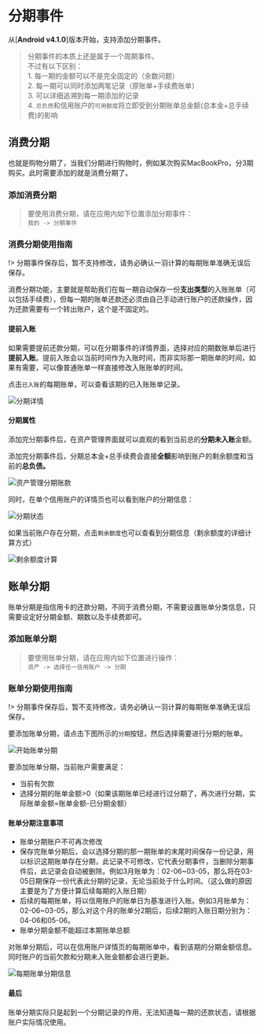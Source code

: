 # 分期事件

从[**Android v4.1.0**]版本开始，支持添加分期事件。

> 分期事件的本质上还是属于一个周期事件。<br>不过有以下区别：<br>1. 每一期的金额可以不是完全固定的（余数问题）<br>2. 每一期可以同时添加两笔记录（原账单+手续费账单）<br>3. 可以详细追溯到每一期添加的记录<br>4. `总负债`和信用账户的`可用额度`将立即受到分期账单总金额(总本金+总手续费)的影响

## 消费分期

也就是购物分期了，当我们分期进行购物时，例如某次购买MacBookPro，分3期购买。此时需要添加的就是消费分期了。

### 添加消费分期

> 要使用消费分期，请在应用内如下位置添加分期事件：<br> `我的 -> 分期事件`

### **消费分期使用指南**

!> 分期事件保存后，暂不支持修改，请务必确认一羽计算的每期账单准确无误后保存。

消费分期功能，主要就是帮助我们在每一期自动保存一份**支出类型**的入账账单（可以包括手续费），但每一期的账单还款还必须由自己手动进行账户的还款操作，因为还款需要有一个转出账户，这个是不固定的。

#### 提前入账

如果需要提前还款分期，可以在分期事件的详情界面，选择对应的期数账单后进行**提前入账**。提前入账会以当前时间作为入账时间，而非实际那一期账单的时间，如果有需要，可以像普通账单一样直接修改入账账单的时间。

点击`已入账`的每期账单，可以查看该期的已入账账单记录。

![分期详情](https://z3.ax1x.com/2021/06/18/RpdiVg.jpg)

#### 分期属性

添加完分期事件后，在资产管理界面就可以直观的看到当前总的**分期未入账**金额。

添加完分期事件后，分期总本金+总手续费会直接**全额**影响到账户的剩余额度和当前的**总负债。**

![资产管理分期账款](https://z3.ax1x.com/2021/06/18/RpdGGR.jpg)

同时，在单个信用账户的详情页也可以看到账户的分期信息：

![分期状态](https://z3.ax1x.com/2021/06/18/RpdyRI.jpg)

如果当前账户存在分期，点击`剩余额度`也可以查看到分期信息（剩余额度的详细计算方式）

![剩余额度计算](https://z3.ax1x.com/2021/06/18/RpdfeS.jpg)

## 账单分期

账单分期是指信用卡的还款分期，不同于消费分期，不需要设置账单分类信息，只需要设定好分期金额、期数以及手续费即可。

### 添加账单分期

> 要使用账单分期，请在应用内如下位置进行操作：<br> `资产 -> 选择任一信用账户 -> 分期`

### 账单分期使用指南

!> 分期事件保存后，暂不支持修改，请务必确认一羽计算的每期账单准确无误后保存。

要添加账单分期，请点击下图所示的`分期`按钮，然后选择需要进行分期的账单。

![开始账单分期](https://z3.ax1x.com/2021/06/18/RpdzFJ.jpg)

要添加账单分期，当前账户需要满足：

- 当前有欠款
- 选择分期的账单金额>0（如果该期账单已经进行过分期了，再次进行分期，实际账单金额=账单金额-已分期金额）

#### 账单分期注意事项

- 账单分期账户不可再次修改
- 保存完账单分期后，会以选择分期的那一期账单的末尾时间保存一份记录，用以标识这期账单存在分期，此记录不可修改，它代表分期事件，当删除分期事件后，此记录会自动被删除。例如3月账单为：02-06~03-05，那么将在03-05日期保存一份代表此分期的记录，无论当前处于什么时间。（这么做的原因主要是为了方便计算后续每期的入账日期）
- 后续的每期账单，将以信用账户的账单日为基准进行入账。例如3月账单为：02-06~03-05，那么对这个月的账单分2期后，后续2期的入账日期分别为：04-06和05-06。
- 账单分期金额不能超过本期账单总额

对账单分期后，可以在信用账户详情页的每期账单中，看到该期的分期金额信息。同时账户的当前欠款和分期未入账金额都会进行更新。

![每期账单分期信息](https://z3.ax1x.com/2021/06/18/Rpwiy6.jpg)

#### 最后

账单分期实际只是起到一个分期记录的作用，无法知道每一期的还款状态，请根据账户实际情况使用。